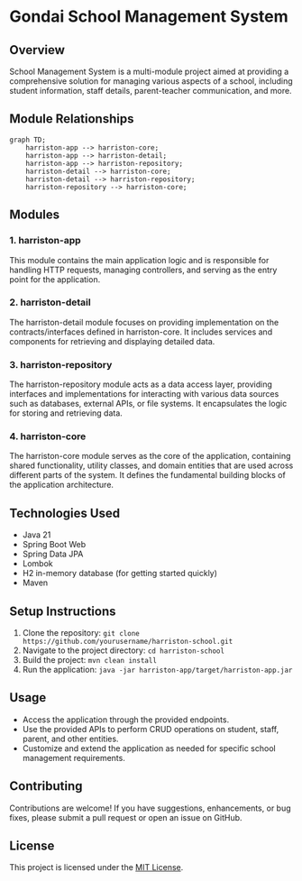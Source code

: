 # Gondai School Management System

## Overview
School Management System is a multi-module project aimed at providing a comprehensive solution for managing various aspects of a school, including student information, staff details, parent-teacher communication, and more.

## Module Relationships

```mermaid
graph TD;
    harriston-app --> harriston-core;
    harriston-app --> harriston-detail;
    harriston-app --> harriston-repository;
    harriston-detail --> harriston-core;
    harriston-detail --> harriston-repository;
    harriston-repository --> harriston-core;
```

## Modules

### 1. harriston-app
This module contains the main application logic and is responsible for handling HTTP requests, managing controllers, and serving as the entry point for the application.

### 2. harriston-detail
The harriston-detail module focuses on providing implementation on the contracts/interfaces defined in harriston-core. It includes services and components for retrieving and displaying detailed data.

### 3. harriston-repository
The harriston-repository module acts as a data access layer, providing interfaces and implementations for interacting with various data sources such as databases, external APIs, or file systems. It encapsulates the logic for storing and retrieving data.

### 4. harriston-core
The harriston-core module serves as the core of the application, containing shared functionality, utility classes, and domain entities that are used across different parts of the system. It defines the fundamental building blocks of the application architecture.

## Technologies Used
- Java 21
- Spring Boot Web
- Spring Data JPA
- Lombok
- H2 in-memory database (for getting started quickly)
- Maven

## Setup Instructions
1. Clone the repository: `git clone https://github.com/yourusername/harriston-school.git`
2. Navigate to the project directory: `cd harriston-school`
3. Build the project: `mvn clean install`
4. Run the application: `java -jar harriston-app/target/harriston-app.jar`


## Usage
- Access the application through the provided endpoints.
- Use the provided APIs to perform CRUD operations on student, staff, parent, and other entities.
- Customize and extend the application as needed for specific school management requirements.

## Contributing
Contributions are welcome! If you have suggestions, enhancements, or bug fixes, please submit a pull request or open an issue on GitHub.

## License
This project is licensed under the [MIT License](LICENSE).
